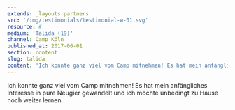 ```yaml
---
extends: _layouts.partners
src: '/img/testimonials/testimonial-w-01.svg'
resource: #
medium: 'Talida (19)'
channel: Camp Köln 
published_at: 2017-06-01
section: content
slug: talida
content: 'Ich konnte ganz viel vom Camp mitnehmen! Es hat mein anfängliches Interesse in pure Neugier gewandelt und ich möchte unbedingt zu Hause noch weiter lernen.'
---
```


Ich konnte ganz viel vom Camp mitnehmen! Es hat mein anfängliches Interesse in pure Neugier gewandelt und ich möchte unbedingt zu Hause noch weiter lernen.